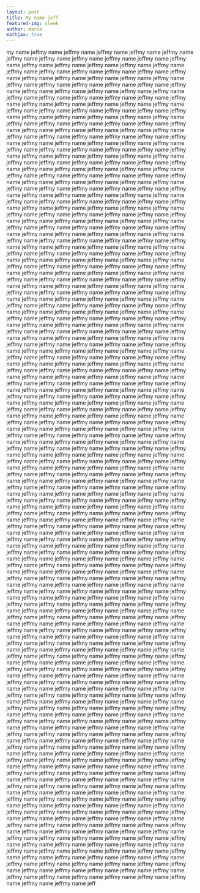 ```yaml
---
layout: post
title: My name jeff
featured-img: sleek
author: maria
mathjax: true
---
```

my name jeffmy name jeffmy name jeffmy name jeffmy name jeffmy name jeffmy name jeffmy name jeffmy name jeffmy name jeffmy name jeffmy name jeffmy name jeffmy name jeffmy name jeffmy name jeffmy name jeffmy name jeffmy name jeffmy name jeffmy name jeffmy name jeffmy name jeffmy name jeffmy name jeffmy name jeffmy name jeffmy name jeffmy name jeffmy name jeffmy name jeffmy name jeffmy name jeffmy name jeffmy name jeffmy name jeffmy name jeffmy name jeffmy name jeffmy name jeffmy name jeffmy name jeffmy name jeffmy name jeffmy name jeffmy name jeffmy name jeffmy name jeffmy name jeffmy name jeffmy name jeffmy name jeffmy name jeffmy name jeffmy name jeffmy name jeffmy name jeffmy name jeffmy name jeffmy name jeffmy name jeffmy name jeffmy name jeffmy name jeffmy name jeffmy name jeffmy name jeffmy name jeffmy name jeffmy name jeffmy name jeffmy name jeffmy name jeffmy name jeffmy name jeffmy name jeffmy name jeffmy name jeffmy name jeffmy name jeffmy name jeffmy name jeffmy name jeffmy name jeffmy name jeffmy name jeffmy name jeffmy name jeffmy name jeffmy name jeffmy name jeffmy name jeffmy name jeffmy name jeffmy name jeffmy name jeffmy name jeffmy name jeffmy name jeffmy name jeffmy name jeffmy name jeffmy name jeffmy name jeffmy name jeffmy name jeffmy name jeffmy name jeffmy name jeffmy name jeffmy name jeffmy name jeffmy name jeffmy name jeffmy name jeffmy name jeffmy name jeffmy name jeffmy name jeffmy name jeffmy name jeffmy name jeffmy name jeffmy name jeffmy name jeffmy name jeffmy name jeffmy name jeffmy name jeffmy name jeffmy name jeffmy name jeffmy name jeffmy name jeffmy name jeffmy name jeffmy name jeffmy name jeffmy name jeffmy name jeffmy name jeffmy name jeffmy name jeffmy name jeffmy name jeffmy name jeffmy name jeffmy name jeffmy name jeffmy name jeffmy name jeffmy name jeffmy name jeffmy name jeffmy name jeffmy name jeffmy name jeffmy name jeffmy name jeffmy name jeffmy name jeffmy name jeffmy name jeffmy name jeffmy name jeffmy name jeffmy name jeffmy name jeffmy name jeffmy name jeffmy name jeffmy name jeffmy name jeffmy name jeffmy name jeffmy name jeffmy name jeffmy name jeffmy name jeffmy name jeffmy name jeffmy name jeffmy name jeffmy name jeffmy name jeffmy name jeffmy name jeffmy name jeffmy name jeffmy name jeffmy name jeffmy name jeffmy name jeffmy name jeffmy name jeffmy name jeffmy name jeffmy name jeffmy name jeffmy name jeffmy name jeffmy name jeffmy name jeffmy name jeffmy name jeffmy name jeffmy name jeffmy name jeffmy name jeffmy name jeffmy name jeffmy name jeffmy name jeffmy name jeffmy name jeffmy name jeffmy name jeffmy name jeffmy name jeffmy name jeffmy name jeffmy name jeffmy name jeffmy name jeffmy name jeffmy name jeffmy name jeffmy name jeffmy name jeffmy name jeffmy name jeffmy name jeffmy name jeffmy name jeffmy name jeffmy name jeffmy name jeffmy name jeffmy name jeffmy name jeffmy name jeffmy name jeffmy name jeffmy name jeffmy name jeffmy name jeffmy name jeffmy name jeffmy name jeffmy name jeffmy name jeffmy name jeffmy name jeffmy name jeffmy name jeffmy name jeffmy name jeffmy name jeffmy name jeffmy name jeffmy name jeffmy name jeffmy name jeffmy name jeffmy name jeffmy name jeffmy name jeffmy name jeffmy name jeffmy name jeffmy name jeffmy name jeffmy name jeffmy name jeffmy name jeffmy name jeffmy name jeffmy name jeffmy name jeffmy name jeffmy name jeffmy name jeffmy name jeffmy name jeffmy name jeffmy name jeffmy name jeffmy name jeffmy name jeffmy name jeffmy name jeffmy name jeffmy name jeffmy name jeffmy name jeffmy name jeffmy name jeffmy name jeffmy name jeffmy name jeffmy name jeffmy name jeffmy name jeffmy name jeffmy name jeffmy name jeffmy name jeffmy name jeffmy name jeffmy name jeffmy name jeffmy name jeffmy name jeffmy name jeffmy name jeffmy name jeffmy name jeffmy name jeffmy name jeffmy name jeffmy name jeffmy name jeffmy name jeffmy name jeffmy name jeffmy name jeffmy name jeffmy name jeffmy name jeffmy name jeffmy name jeffmy name jeffmy name jeffmy name jeffmy name jeffmy name jeffmy name jeffmy name jeffmy name jeffmy name jeffmy name jeffmy name jeffmy name jeffmy name jeffmy name jeffmy name jeffmy name jeffmy name jeffmy name jeffmy name jeffmy name jeffmy name jeffmy name jeffmy name jeffmy name jeffmy name jeffmy name jeffmy name jeffmy name jeffmy name jeffmy name jeffmy name jeffmy name jeffmy name jeffmy name jeffmy name jeffmy name jeffmy name jeffmy name jeffmy name jeffmy name jeffmy name jeffmy name jeffmy name jeffmy name jeffmy name jeffmy name jeffmy name jeffmy name jeffmy name jeffmy name jeffmy name jeffmy name jeffmy name jeffmy name jeffmy name jeffmy name jeffmy name jeffmy name jeffmy name jeffmy name jeffmy name jeffmy name jeffmy name jeffmy name jeffmy name jeffmy name jeffmy name jeffmy name jeffmy name jeffmy name jeffmy name jeffmy name jeffmy name jeffmy name jeffmy name jeffmy name jeffmy name jeffmy name jeffmy name jeffmy name jeffmy name jeffmy name jeffmy name jeffmy name jeffmy name jeffmy name jeffmy name jeffmy name jeffmy name jeffmy name jeffmy name jeffmy name jeffmy name jeffmy name jeffmy name jeffmy name jeffmy name jeffmy name jeffmy name jeffmy name jeffmy name jeffmy name jeffmy name jeffmy name jeffmy name jeffmy name jeffmy name jeffmy name jeffmy name jeffmy name jeffmy name jeffmy name jeffmy name jeffmy name jeffmy name jeffmy name jeffmy name jeffmy name jeffmy name jeffmy name jeffmy name jeffmy name jeffmy name jeffmy name jeffmy name jeffmy name jeffmy name jeffmy name jeffmy name jeffmy name jeffmy name jeffmy name jeffmy name jeffmy name jeffmy name jeffmy name jeffmy name jeffmy name jeffmy name jeffmy name jeffmy name jeffmy name jeffmy name jeffmy name jeffmy name jeffmy name jeffmy name jeffmy name jeffmy name jeffmy name jeffmy name jeffmy name jeffmy name jeffmy name jeffmy name jeffmy name jeffmy name jeffmy name jeffmy name jeffmy name jeffmy name jeffmy name jeffmy name jeffmy name jeffmy name jeffmy name jeffmy name jeffmy name jeffmy name jeffmy name jeffmy name jeffmy name jeffmy name jeffmy name jeffmy name jeffmy name jeffmy name jeffmy name jeffmy name jeffmy name jeffmy name jeffmy name jeffmy name jeffmy name jeffmy name jeffmy name jeffmy name jeffmy name jeffmy name jeffmy name jeffmy name jeffmy name jeffmy name jeffmy name jeffmy name jeffmy name jeffmy name jeffmy name jeffmy name jeffmy name jeffmy name jeffmy name jeffmy name jeffmy name jeffmy name jeffmy name jeffmy name jeffmy name jeffmy name jeffmy name jeffmy name jeffmy name jeffmy name jeffmy name jeffmy name jeffmy name jeffmy name jeffmy name jeffmy name jeffmy name jeffmy name jeffmy name jeffmy name jeffmy name jeffmy name jeffmy name jeffmy name jeffmy name jeffmy name jeffmy name jeffmy name jeffmy name jeffmy name jeffmy name jeffmy name jeffmy name jeffmy name jeffmy name jeffmy name jeffmy name jeffmy name jeffmy name jeffmy name jeffmy name jeffmy name jeffmy name jeffmy name jeffmy name jeffmy name jeffmy name jeffmy name jeffmy name jeffmy name jeffmy name jeffmy name jeffmy name jeffmy name jeffmy name jeffmy name jeffmy name jeffmy name jeffmy name jeffmy name jeffmy name jeffmy name jeffmy name jeffmy name jeffmy name jeffmy name jeffmy name jeffmy name jeffmy name jeffmy name jeffmy name jeffmy name jeffmy name jeffmy name jeffmy name jeffmy name jeffmy name jeffmy name jeffmy name jeffmy name jeffmy name jeffmy name jeffmy name jeffmy name jeffmy name jeffmy name jeffmy name jeffmy name jeffmy name jeffmy name jeffmy name jeffmy name jeffmy name jeffmy name jeffmy name jeffmy name jeffmy name jeffmy name jeffmy name jeffmy name jeffmy name jeffmy name jeffmy name jeffmy name jeffmy name jeffmy name jeffmy name jeffmy name jeffmy name jeffmy name jeffmy name jeffmy name jeffmy name jeffmy name jeffmy name jeffmy name jeffmy name jeffmy name jeffmy name jeffmy name jeffmy name jeffmy name jeffmy name jeffmy name jeffmy name jeffmy name jeffmy name jeffmy name jeffmy name jeffmy name jeffmy name jeffmy name jeffmy name jeffmy name jeffmy name jeffmy name jeffmy name jeffmy name jeffmy name jeffmy name jeffmy name jeffmy name jeffmy name jeffmy name jeffmy name jeffmy name jeffmy name jeffmy name jeffmy name jeffmy name jeffmy name jeffmy name jeffmy name jeffmy name jeffmy name jeffmy name jeffmy name jeffmy name jeffmy name jeffmy name jeffmy name jeffmy name jeffmy name jeffmy name jeffmy name jeffmy name jeffmy name jeffmy name jeffmy name jeffmy name jeffmy name jeffmy name jeffmy name jeff